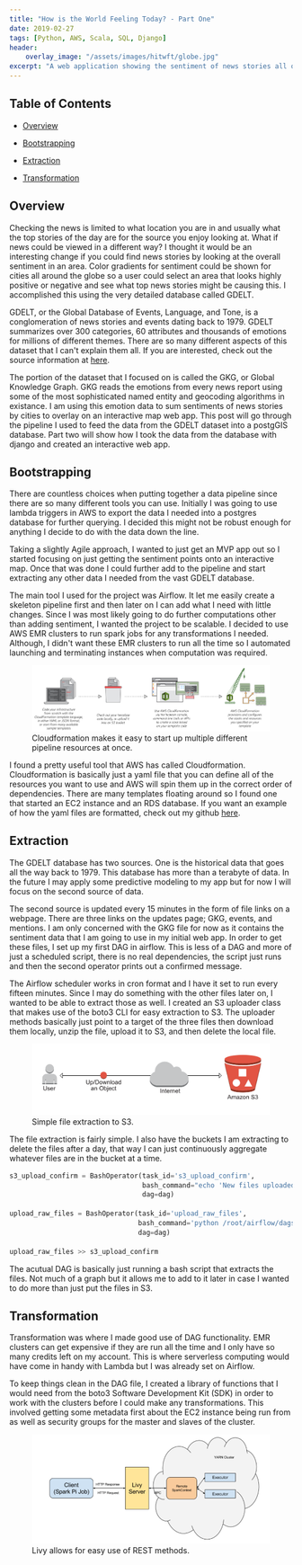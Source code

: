 ```yaml
---
title: "How is the World Feeling Today? - Part One"
date: 2019-02-27
tags: [Python, AWS, Scala, SQL, Django]
header:
    overlay_image: "/assets/images/hitwft/globe.jpg"
excerpt: "A web application showing the sentiment of news stories all over the globe."
---
```

## Table of Contents

- [Overview](#heading-1)

- [Bootstrapping](#heading-2)

- [Extraction](#heading-3)

- [Transformation](#heading-4)


## <a name="heading-1"></a>Overview

Checking the news is limited to what location you are in and usually what the top stories of the day are for the source you enjoy looking at. What if news could be viewed in a different way? I thought it would be an interesting change if you could find news stories by looking at the overall sentiment in an area. Color gradients for sentiment could be shown for cities all around the globe so a user could select an area that looks highly positive or negative and see what top news stories might be causing this. I accomplished this using the very detailed database called GDELT.

GDELT, or the Global Database of Events, Language, and Tone, is a conglomeration of news stories and events dating back to 1979. GDELT summarizes over 300 categories, 60 attributes and thousands of emotions for millions of different themes. There are so many different aspects of this dataset that I can't explain them all. If you are interested, check out the source information at [here](https://www.gdeltproject.org/). 

The portion of the dataset that I focused on is called the GKG, or Global Knowledge Graph. GKG reads the emotions from every news report using some of the most sophisticated named entity and geocoding algorithms in existance. I am using this emotion data to sum sentiments of news stories by cities to overlay on an interactive map web app. This post will go through the pipeline I used to feed the data from the GDELT dataset into a postgGIS database. Part two will show how I took the data from the database with django and created an interactive web app.

## <a name="heading-2"></a>Bootstrapping

There are countless choices when putting together a data pipeline since there are so many different tools you can use. Initially I was going to use lambda triggers in AWS to export the data I needed into a postgres database for further querying. I decided this might not be robust enough for anything I decide to do with the data down the line.

Taking a slightly Agile approach, I wanted to just get an MVP app out so I started focusing on just getting the sentiment points onto an interactive map. Once that was done I could further add to the pipeline and start extracting any other data I needed from the vast GDELT database.

The main tool I used for the project was Airflow. It let me easily create a skeleton pipeline first and then later on I can add what I need with little changes. Since I was most likely going to do further computations other than adding sentiment, I wanted the project to be scalable. I decided to use AWS EMR clusters to run spark jobs for any transformations I needed. Although, I didn't want these EMR clusters to run all the time so I automated launching and terminating instances when computation was required.

<figure>
	<img src="/assets/images/hitwft/cloudformation.png">
	<figcaption>Cloudformation makes it easy to start up multiple different pipeline resources at once.</figcaption>
</figure>

I found a pretty useful tool that AWS has called Cloudformation. Cloudformation is basically just a yaml file that you can define all of the resources you want to use and AWS will spin them up in the correct order of dependencies. There are many templates floating around so I found one that started an EC2 instance and an RDS database. If you want an example of how the yaml files are formatted, check out my github [here](https://github.com/brendonh8/gdelt-web-app).

## <a name="heading-3"></a>Extraction

The GDELT database has two sources. One is the historical data that goes all the way back to 1979. This database has more than a terabyte of data. In the future I may apply some predictive modeling to my app but for now I will focus on the second source of data. 

The second source is updated every 15 minutes in the form of file links on a webpage. There are three links on the updates page; GKG, events, and mentions. I am only concerned with the GKG file for now as it contains the sentiment data that I am going to use in my initial web app. In order to get these files, I set up my first DAG in airflow. This is less of a DAG and more of just a scheduled script, there is no real dependencies, the script just runs and then the second operator prints out a confirmed message.

The Airflow scheduler works in cron format and I have it set to run every fifteen minutes. Since I may do something with the other files later on, I wanted to be able to extract those as well. I created an S3 uploader class that makes use of the boto3 CLI for easy extraction to S3. The uploader methods basically just point to a target of the three files then download them locally, unzip the file, upload it to S3, and then delete the local file. 

<figure>
	<img src="/assets/images/hitwft/s3.png">
	<figcaption>Simple file extraction to S3.</figcaption>
</figure>

The file extraction is fairly simple. I also have the buckets I am extracting to delete the files after a day, that way I can just continuously aggregate whatever files are in the bucket at a time. 

```python
s3_upload_confirm = BashOperator(task_id='s3_upload_confirm',
                                 bash_command="echo 'New files uploaded to S3 raw buckets'",
                                 dag=dag)

upload_raw_files = BashOperator(task_id='upload_raw_files',
                                bash_command='python /root/airflow/dags/extract/raw_file_collection.py',
                                dag=dag)

upload_raw_files >> s3_upload_confirm
```

The acutual DAG is basically just running a bash script that extracts the files. Not much of a graph but it allows me to add to it later in case I wanted to do more than just put the files in S3.

## <a name="heading-4"></a>Transformation

Transformation was where I made good use of DAG functionality. EMR clusters can get expensive if they are run all the time and I only have so many credits left on my account. This is where serverless computing would have come in handy with Lambda but I was already set on Airflow.

To keep things clean in the DAG file, I created a library of functions that I would need from the boto3 Software Development Kit (SDK) in order to work with the clusters before I could make any transformations. This involved getting some metadata first about the EC2 instance being run from as well as security groups for the master and slaves of the cluster.

<figure>
	<img src="/assets/images/hitwft/livy.png">
	<figcaption>Livy allows for easy use of REST methods.</figcaption>
</figure>